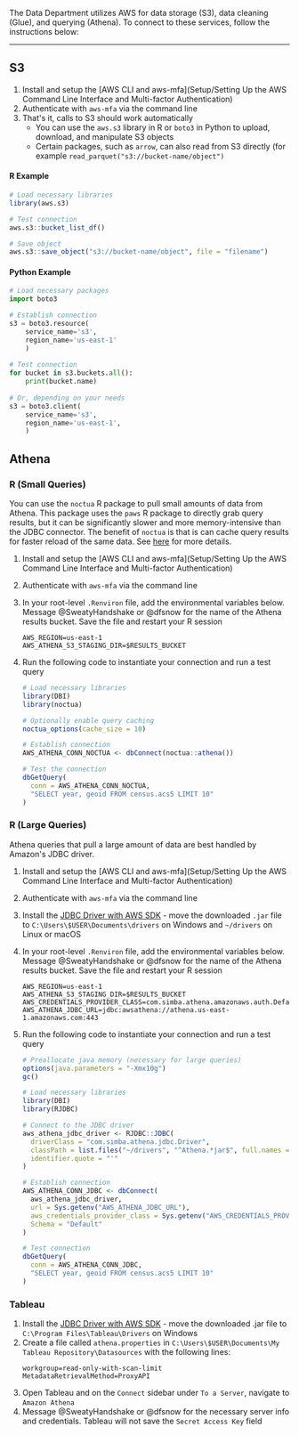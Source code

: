 The Data Department utilizes AWS for data storage (S3), data cleaning (Glue), and querying (Athena). To connect to these services, follow the instructions below:

---

## S3

1. Install and setup the [AWS CLI and aws-mfa](Setup/Setting Up the AWS Command Line Interface and Multi-factor Authentication)
2. Authenticate with `aws-mfa` via the command line
3. That's it, calls to S3 should work automatically
    - You can use the `aws.s3` library in R or `boto3` in Python to upload, download, and manipulate S3 objects
    - Certain packages, such as `arrow`, can also read from S3 directly (for example `read_parquet("s3://bucket-name/object")`

#### R Example

```r
# Load necessary libraries
library(aws.s3)

# Test connection
aws.s3::bucket_list_df()

# Save object
aws.s3::save_object("s3://bucket-name/object", file = "filename")
```

#### Python Example

```python
# Load necessary packages
import boto3

# Establish connection
s3 = boto3.resource(
    service_name='s3',
    region_name='us-east-1'
    )
  
# Test connection
for bucket in s3.buckets.all():
    print(bucket.name)
    
# Or, depending on your needs
s3 = boto3.client(
    service_name='s3',
    region_name='us-east-1',
    )
```

## Athena

### R (Small Queries)

You can use the `noctua` R package to pull small amounts of data from Athena. This package uses the `paws` R package to directly grab query results, but it can be significantly slower and more memory-intensive than the JDBC connector. The benefit of `noctua` is that is can cache query results for faster reload of the same data. See [here](https://dyfanjones.github.io/noctua/articles/aws_athena_query_caching.html) for more details.

1. Install and setup the [AWS CLI and aws-mfa](Setup/Setting Up the AWS Command Line Interface and Multi-factor Authentication)
2. Authenticate with `aws-mfa` via the command line
3. In your root-level `.Renviron` file, add the environmental variables below. Message @SweatyHandshake or @dfsnow for the name of the Athena results bucket. Save the file and restart your R session
    ```
    AWS_REGION=us-east-1
    AWS_ATHENA_S3_STAGING_DIR=$RESULTS_BUCKET
    ```
4. Run the following code to instantiate your connection and run a test query

    ```r
    # Load necessary libraries
    library(DBI)
    library(noctua)

    # Optionally enable query caching
    noctua_options(cache_size = 10)

    # Establish connection
    AWS_ATHENA_CONN_NOCTUA <- dbConnect(noctua::athena())

    # Test the connection 
    dbGetQuery(
      conn = AWS_ATHENA_CONN_NOCTUA,
      "SELECT year, geoid FROM census.acs5 LIMIT 10"
    )
    ```

### R (Large Queries)

Athena queries that pull a large amount of data are best handled by Amazon's JDBC driver.

1. Install and setup the [AWS CLI and aws-mfa](Setup/Setting Up the AWS Command Line Interface and Multi-factor Authentication)
2. Authenticate with `aws-mfa` via the command line
3. Install the [JDBC Driver with AWS SDK](https://docs.aws.amazon.com/athena/latest/ug/connect-with-jdbc.html) - move the downloaded `.jar` file to `C:\Users\$USER\Documents\drivers` on Windows and `~/drivers` on Linux or macOS
4. In your root-level `.Renviron` file, add the environmental variables below. Message @SweatyHandshake or @dfsnow for the name of the Athena results bucket. Save the file and restart your R session
    ```
    AWS_REGION=us-east-1
    AWS_ATHENA_S3_STAGING_DIR=$RESULTS_BUCKET
    AWS_CREDENTIALS_PROVIDER_CLASS=com.simba.athena.amazonaws.auth.DefaultAWSCredentialsProviderChain
    AWS_ATHENA_JDBC_URL=jdbc:awsathena://athena.us-east-1.amazonaws.com:443
    ```
5. Run the following code to instantiate your connection and run a test query

    ```r
    # Preallocate java memory (necessary for large queries) 
    options(java.parameters = "-Xmx10g")
    gc()
    
    # Load necessary libraries
    library(DBI)
    library(RJDBC)

    # Connect to the JDBC driver
    aws_athena_jdbc_driver <- RJDBC::JDBC(
      driverClass = "com.simba.athena.jdbc.Driver",
      classPath = list.files("~/drivers", "^Athena.*jar$", full.names = TRUE),
      identifier.quote = "'"
    )
    
    # Establish connection
    AWS_ATHENA_CONN_JDBC <- dbConnect(
      aws_athena_jdbc_driver,
      url = Sys.getenv("AWS_ATHENA_JDBC_URL"),
      aws_credentials_provider_class = Sys.getenv("AWS_CREDENTIALS_PROVIDER_CLASS"),
      Schema = "Default"
    )
    
    # Test connection
    dbGetQuery(
      conn = AWS_ATHENA_CONN_JDBC,
      "SELECT year, geoid FROM census.acs5 LIMIT 10"
    )
    ```

### Tableau

1. Install the [JDBC Driver with AWS SDK](https://docs.aws.amazon.com/athena/latest/ug/connect-with-jdbc.html) - move the downloaded .jar file to `C:\Program Files\Tableau\Drivers` on Windows
2. Create a file called `athena.properties` in `C:\Users\$USER\Documents\My Tableau Repository\Datasources` with the following lines:
    ```
    workgroup=read-only-with-scan-limit
    MetadataRetrievalMethod=ProxyAPI
    ```
3. Open Tableau and on the `Connect` sidebar under `To a Server`, navigate to `Amazon Athena`
4. Message @SweatyHandshake or @dfsnow for the necessary server info and credentials. Tableau will not save the `Secret Access Key` field
